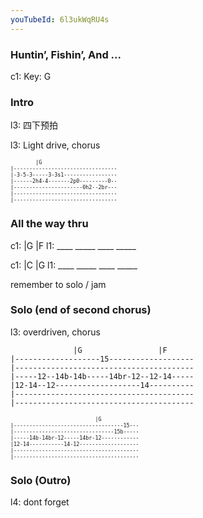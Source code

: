 ```yaml
---
youTubeId: 6l3ukWqRU4s
---
```


### Huntin’, Fishin’, And ...

c1: Key: G

### Intro

l3: 四下预拍

l3: Light drive, chorus

<span style="font-size:0.7em; scroll-snap-stop: always; scroll-snap-align: start;">

```
        |G
|---------------------------------
|-3-5-3-----3-3s1-----------------
|------2h4-4-------2p0---------0--
|----------------------0h2--2br---
|---------------------------------
|---------------------------------
```
</span>

### All the way thru

c1: |G         |F
l1:  ____ _____ ____ _____

c1: |C         |G
l1:  ____ _____ ____ _____

remember to solo / jam

### Solo (end of second chorus)
l3: overdriven, chorus
<span style="font-size:0.7em; scroll-snap-stop: always; scroll-snap-align: start;">

```
              |G                 |F
|-------------------15-------------------
|----------------------------------------
|-----12--14b-14b-----14br-12--12-14-----
|12-14--12-------------------14----------
|----------------------------------------
|----------------------------------------
```
</span>

<span style="font-size:0.7em; scroll-snap-stop: always; scroll-snap-align: start;">

```
                           |G
|-----------------------------------15---
|--------------------------------15b-----
|-----14b-14br-12-----14br-12------------
|12-14-----------14-12-------------------
|----------------------------------------
|----------------------------------------
```
</span>

### Solo (Outro)

l4: dont forget

